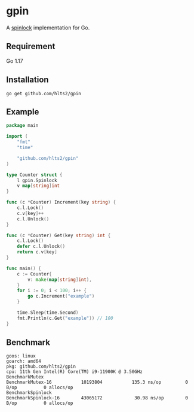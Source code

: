 # gpin
A [spinlock](https://en.wikipedia.org/wiki/Spinlock) implementation for Go. 

## Requirement

Go 1.17


## Installation
```shell
go get github.com/hlts2/gpin
```

## Example

```go
package main

import (
	"fmt"
	"time"

	"github.com/hlts2/gpin"
)

type Counter struct {
	l gpin.Spinlock
	v map[string]int
}

func (c *Counter) Increment(key string) {
	c.l.Lock()
	c.v[key]++
	c.l.Unlock()
}

func (c *Counter) Get(key string) int {
	c.l.Lock()
	defer c.l.Unlock()
	return c.v[key]
}

func main() {
	c := Counter{
		v: make(map[string]int),
	}
	for i := 0; i < 100; i++ {
		go c.Increment("example")
	}

	time.Sleep(time.Second)
	fmt.Println(c.Get("example")) // 100
}

```

## Benchmark

```
goos: linux
goarch: amd64
pkg: github.com/hlts2/gpin
cpu: 11th Gen Intel(R) Core(TM) i9-11900K @ 3.50GHz
BenchmarkMutex
BenchmarkMutex-16       	10193804	       135.3 ns/op	       0 B/op	       0 allocs/op
BenchmarkSpinlock
BenchmarkSpinlock-16    	43065172	        30.98 ns/op	       0 B/op	       0 allocs/op
```

